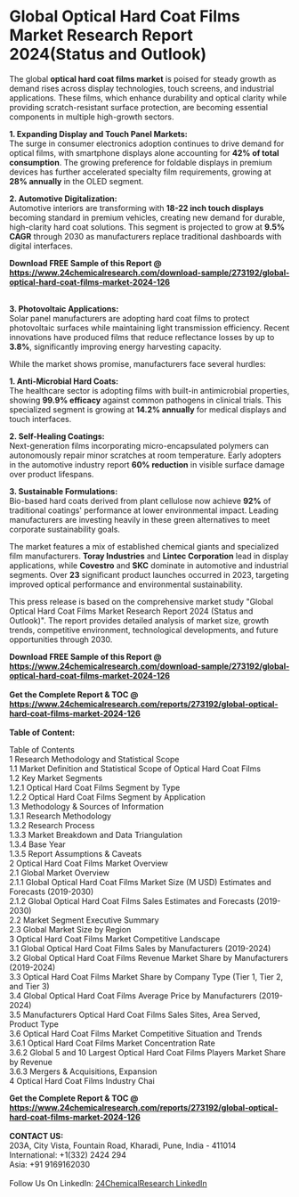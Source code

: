 <h1>Global Optical Hard Coat Films Market Research Report 2024(Status and Outlook)</h1><p>The global <strong>optical hard coat films market</strong> is poised for steady growth as demand rises across display technologies, touch screens, and industrial applications. These films, which enhance durability and optical clarity while providing scratch-resistant surface protection, are becoming essential components in multiple high-growth sectors.</p><p><strong>1. Expanding Display and Touch Panel Markets:</strong><br>
The surge in consumer electronics adoption continues to drive demand for optical films, with smartphone displays alone accounting for <strong>42% of total consumption</strong>. The growing preference for foldable displays in premium devices has further accelerated specialty film requirements, growing at <strong>28% annually</strong> in the OLED segment.</p><p><strong>2. Automotive Digitalization:</strong><br>
Automotive interiors are transforming with <strong>18-22 inch touch displays</strong> becoming standard in premium vehicles, creating new demand for durable, high-clarity hard coat solutions. This segment is projected to grow at <strong>9.5% CAGR</strong> through 2030 as manufacturers replace traditional dashboards with digital interfaces.</p><div><b>Download FREE Sample of this Report @ 
            <a href="https://www.24chemicalresearch.com/download-sample/273192/global-optical-hard-coat-films-market-2024-126">
            https://www.24chemicalresearch.com/download-sample/273192/global-optical-hard-coat-films-market-2024-126</a></b></div><br><p><strong>3. Photovoltaic Applications:</strong><br>
Solar panel manufacturers are adopting hard coat films to protect photovoltaic surfaces while maintaining light transmission efficiency. Recent innovations have produced films that reduce reflectance losses by up to <strong>3.8%</strong>, significantly improving energy harvesting capacity.</p><p>While the market shows promise, manufacturers face several hurdles:</p><p><strong>1. Anti-Microbial Hard Coats:</strong><br>
The healthcare sector is adopting films with built-in antimicrobial properties, showing <strong>99.9% efficacy</strong> against common pathogens in clinical trials. This specialized segment is growing at <strong>14.2% annually</strong> for medical displays and touch interfaces.</p><p><strong>2. Self-Healing Coatings:</strong><br>
Next-generation films incorporating micro-encapsulated polymers can autonomously repair minor scratches at room temperature. Early adopters in the automotive industry report <strong>60% reduction</strong> in visible surface damage over product lifespans.</p><p><strong>3. Sustainable Formulations:</strong><br>
Bio-based hard coats derived from plant cellulose now achieve <strong>92%</strong> of traditional coatings' performance at lower environmental impact. Leading manufacturers are investing heavily in these green alternatives to meet corporate sustainability goals.</p><p>The market features a mix of established chemical giants and specialized film manufacturers. <strong>Toray Industries</strong> and <strong>Lintec Corporation</strong> lead in display applications, while <strong>Covestro</strong> and <strong>SKC</strong> dominate in automotive and industrial segments. Over <strong>23</strong> significant product launches occurred in 2023, targeting improved optical performance and environmental sustainability.</p><p>This press release is based on the comprehensive market study "Global Optical Hard Coat Films Market Research Report 2024 (Status and Outlook)". The report provides detailed analysis of market size, growth trends, competitive environment, technological developments, and future opportunities through 2030.</p><div><b>Download FREE Sample of this Report @ 
            <a href="https://www.24chemicalresearch.com/download-sample/273192/global-optical-hard-coat-films-market-2024-126">
            https://www.24chemicalresearch.com/download-sample/273192/global-optical-hard-coat-films-market-2024-126</a></b></div><br><div><b>Get the Complete Report & TOC @ 
            <a href="https://www.24chemicalresearch.com/reports/273192/global-optical-hard-coat-films-market-2024-126">
            https://www.24chemicalresearch.com/reports/273192/global-optical-hard-coat-films-market-2024-126</a></b></div><br>
            <b>Table of Content:</b><p>Table of Contents<br />
1 Research Methodology and Statistical Scope<br />
1.1 Market Definition and Statistical Scope of Optical Hard Coat Films<br />
1.2 Key Market Segments<br />
1.2.1 Optical Hard Coat Films Segment by Type<br />
1.2.2 Optical Hard Coat Films Segment by Application<br />
1.3 Methodology & Sources of Information<br />
1.3.1 Research Methodology<br />
1.3.2 Research Process<br />
1.3.3 Market Breakdown and Data Triangulation<br />
1.3.4 Base Year<br />
1.3.5 Report Assumptions & Caveats<br />
2 Optical Hard Coat Films Market Overview<br />
2.1 Global Market Overview<br />
2.1.1 Global Optical Hard Coat Films Market Size (M USD) Estimates and Forecasts (2019-2030)<br />
2.1.2 Global Optical Hard Coat Films Sales Estimates and Forecasts (2019-2030)<br />
2.2 Market Segment Executive Summary<br />
2.3 Global Market Size by Region<br />
3 Optical Hard Coat Films Market Competitive Landscape<br />
3.1 Global Optical Hard Coat Films Sales by Manufacturers (2019-2024)<br />
3.2 Global Optical Hard Coat Films Revenue Market Share by Manufacturers (2019-2024)<br />
3.3 Optical Hard Coat Films Market Share by Company Type (Tier 1, Tier 2, and Tier 3)<br />
3.4 Global Optical Hard Coat Films Average Price by Manufacturers (2019-2024)<br />
3.5 Manufacturers Optical Hard Coat Films Sales Sites, Area Served, Product Type<br />
3.6 Optical Hard Coat Films Market Competitive Situation and Trends<br />
3.6.1 Optical Hard Coat Films Market Concentration Rate<br />
3.6.2 Global 5 and 10 Largest Optical Hard Coat Films Players Market Share by Revenue<br />
3.6.3 Mergers & Acquisitions, Expansion<br />
4 Optical Hard Coat Films Industry Chai</p><div><b>Get the Complete Report & TOC @ 
            <a href="https://www.24chemicalresearch.com/reports/273192/global-optical-hard-coat-films-market-2024-126">
            https://www.24chemicalresearch.com/reports/273192/global-optical-hard-coat-films-market-2024-126</a></b></div><br><b>CONTACT US:</b><br>
            203A, City Vista, Fountain Road, Kharadi, Pune, India - 411014<br>
            International: +1(332) 2424 294<br>
            Asia: +91 9169162030 <br><br>
            Follow Us On LinkedIn: <a href="https://www.linkedin.com/company/24chemicalresearch/">24ChemicalResearch LinkedIn</a>